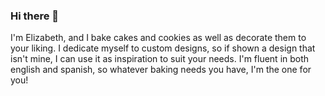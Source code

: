 ### Hi there 👋

I'm Elizabeth, and I bake cakes and cookies as well as decorate them to your liking. I dedicate myself to custom designs, so if shown a design that isn't mine, I can use it as inspiration to suit your needs. I'm fluent in both english and spanish, so whatever baking needs you have, I'm the one for you! 
